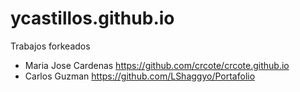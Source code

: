 # ycastillos.github.io
Trabajos forkeados
- Maria Jose Cardenas https://github.com/crcote/crcote.github.io
- Carlos Guzman https://github.com/LShaggyo/Portafolio


